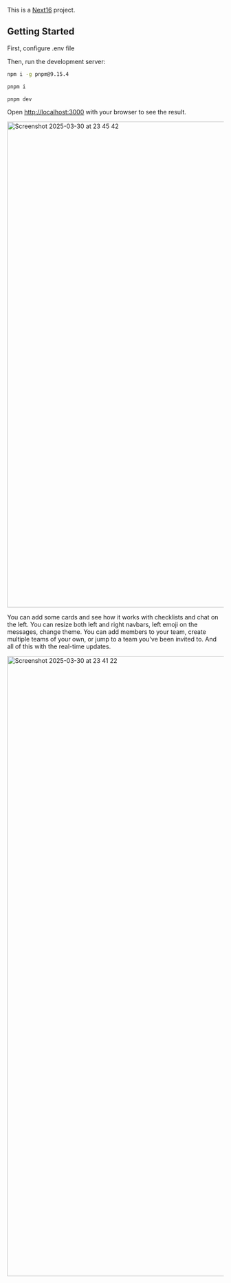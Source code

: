 This is a [Next16](https://beta.nextjs.org/docs/getting-started) project.

## Getting Started

First, configure .env file

Then, run the development server:

```bash
npm i -g pnpm@9.15.4

pnpm i

pnpm dev
```

Open [http://localhost:3000](http://localhost:3000) with your browser to see the result.

<img width="1128" alt="Screenshot 2025-03-30 at 23 45 42" src="https://github.com/user-attachments/assets/c3bc3e17-ea2d-4d2c-8417-d0db9b062b4b" />

You can add some cards and see how it works with checklists and chat on the left. You can resize both left and right navbars, left emoji on the messages, change theme.
You can add members to your team, create multiple teams of your own, or jump to a team you've been invited to.
And all of this with the real-time updates.

<img width="1440" alt="Screenshot 2025-03-30 at 23 41 22" src="https://github.com/user-attachments/assets/543039d9-53c1-40e2-8efb-fa89e9e7bc5f" />
